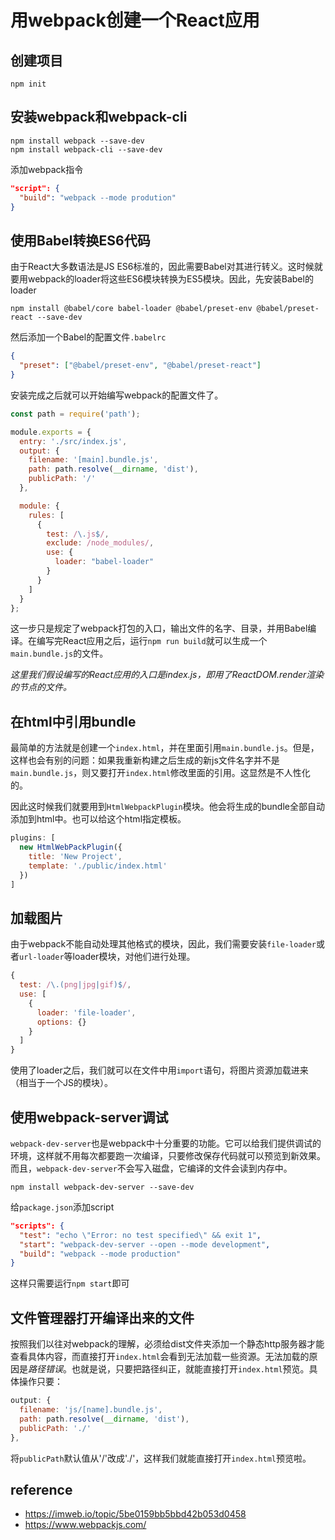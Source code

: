 # 用webpack创建一个React应用

## 创建项目
```
npm init
```

## 安装webpack和webpack-cli
```
npm install webpack --save-dev
npm install webpack-cli --save-dev
```
添加webpack指令
```json
"script": {
  "build": "webpack --mode prodution"
}
```

## 使用Babel转换ES6代码
由于React大多数语法是JS ES6标准的，因此需要Babel对其进行转义。这时候就要用webpack的loader将这些ES6模块转换为ES5模块。因此，先安装Babel的loader
```
npm install @babel/core babel-loader @babel/preset-env @babel/preset-react --save-dev
```
然后添加一个Babel的配置文件`.babelrc`
```json
{
  "preset": ["@babel/preset-env", "@babel/preset-react"]
}
```
安装完成之后就可以开始编写webpack的配置文件了。
```js
const path = require('path');

module.exports = {
  entry: './src/index.js',
  output: {
    filename: '[main].bundle.js',
    path: path.resolve(__dirname, 'dist'),
    publicPath: '/'
  },

  module: {
    rules: [
      {
        test: /\.js$/,
        exclude: /node_modules/,
        use: {
          loader: "babel-loader"
        }
      }
    ]
  }
};
```
这一步只是规定了webpack打包的入口，输出文件的名字、目录，并用Babel编译。在编写完React应用之后，运行`npm run build`就可以生成一个`main.bundle.js`的文件。

*这里我们假设编写的React应用的入口是index.js，即用了ReactDOM.render渲染的节点的文件。* 

## 在html中引用bundle
最简单的方法就是创建一个`index.html`，并在里面引用`main.bundle.js`。但是，这样也会有别的问题：如果我重新构建之后生成的新js文件名字并不是`main.bundle.js`，则又要打开`index.html`修改里面的引用。这显然是不人性化的。

因此这时候我们就要用到`HtmlWebpackPlugin`模块。他会将生成的bundle全部自动添加到html中。也可以给这个html指定模板。
```js
plugins: [
  new HtmlWebPackPlugin({
    title: 'New Project',
    template: './public/index.html'
  })
]
```

## 加载图片
由于webpack不能自动处理其他格式的模块，因此，我们需要安装`file-loader`或者`url-loader`等loader模块，对他们进行处理。
```js
{
  test: /\.(png|jpg|gif)$/,
  use: [
    {
      loader: 'file-loader',
      options: {}
    }
  ]
}
```
使用了loader之后，我们就可以在文件中用`import`语句，将图片资源加载进来（相当于一个JS的模块）。

## 使用webpack-server调试
`webpack-dev-server`也是webpack中十分重要的功能。它可以给我们提供调试的环境，这样就不用每次都要跑一次编译，只要修改保存代码就可以预览到新效果。而且，`webpack-dev-server`不会写入磁盘，它编译的文件会读到内存中。
```
npm install webpack-dev-server --save-dev
```
给`package.json`添加script
```json
"scripts": {
  "test": "echo \"Error: no test specified\" && exit 1",
  "start": "webpack-dev-server --open --mode development",
  "build": "webpack --mode production"
}
```
这样只需要运行`npm start`即可

## 文件管理器打开编译出来的文件
按照我们以往对webpack的理解，必须给dist文件夹添加一个静态http服务器才能查看具体内容，而直接打开`index.html`会看到无法加载一些资源。无法加载的原因是*路径错误*。也就是说，只要把路径纠正，就能直接打开`index.html`预览。具体操作只要：
```js
output: {
  filename: 'js/[name].bundle.js',
  path: path.resolve(__dirname, 'dist'),
  publicPath: './'
},
```
将`publicPath`默认值从'/'改成'./'，这样我们就能直接打开`index.html`预览啦。

## reference
* https://imweb.io/topic/5be0159bb5bbd42b053d0458
* https://www.webpackjs.com/
